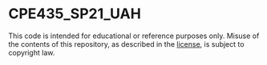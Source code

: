 # CPE435_SP21_UAH
This code is intended for educational or reference purposes only. Misuse of the contents of this repository, as described in the [license](LICENSE.md), is subject to copyright law.
